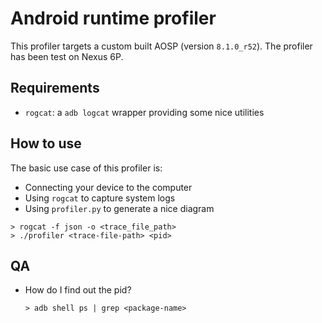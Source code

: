 # Android runtime profiler

This profiler targets a custom built AOSP (version `8.1.0_r52`). The profiler has been test on Nexus 6P.

## Requirements

- `rogcat`: a `adb logcat` wrapper providing some nice utilities

## How to use

The basic use case of this profiler is:

- Connecting your device to the computer
- Using `rogcat` to capture system logs
- Using `profiler.py` to generate a nice diagram

```shell
> rogcat -f json -o <trace_file_path>
> ./profiler <trace-file-path> <pid>
```

## QA

- How do I find out the pid?

    ```shell
    > adb shell ps | grep <package-name>
    ```
